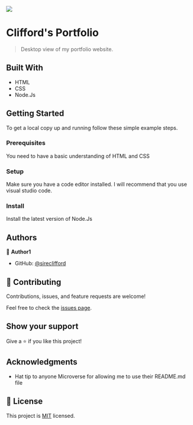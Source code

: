 ![](https://img.shields.io/badge/Microverse-blueviolet)

# Clifford's Portfolio

> Desktop view of my portfolio website.


## Built With

- HTML
- CSS
- Node.Js



## Getting Started

To get a local copy up and running follow these simple example steps.

### Prerequisites
You need to have a basic understanding of HTML and CSS


### Setup
Make sure you have a code editor installed. I will recommend that you use visual studio code.

### Install
Install the latest version of Node.Js



## Authors

👤 **Author1**

- GitHub: [@sireclifford](https://github.com/sireclifford)

## 🤝 Contributing

Contributions, issues, and feature requests are welcome!

Feel free to check the [issues page](../../issues/).

## Show your support

Give a ⭐️ if you like this project!

## Acknowledgments

- Hat tip to anyone Microverse for allowing me to use their README.md file

## 📝 License

This project is [MIT](./MIT.md) licensed.
